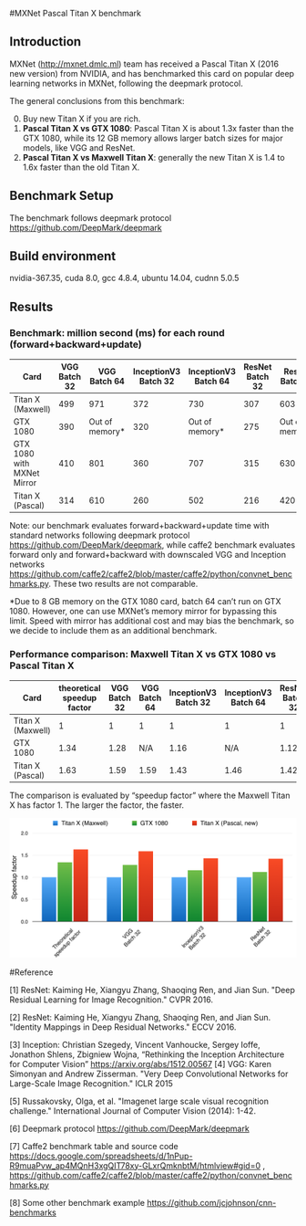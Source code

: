 #MXNet Pascal Titan X benchmark

## Introduction

MXNet (<http://mxnet.dmlc.ml>) team has received a Pascal Titan X (2016 new version) from NVIDIA, and has benchmarked this card on popular deep learning networks in MXNet, following the deepmark protocol.

The general conclusions from this benchmark:

0. Buy new Titan X if you are rich.
1. **Pascal Titan X vs GTX 1080**: Pascal Titan X is about 1.3x faster than the GTX 1080, while its 12 GB memory allows larger batch sizes for major models, like VGG and ResNet.
2. **Pascal Titan X vs Maxwell Titan X**: generally the new Titan X is 1.4 to 1.6x faster than the old Titan X.

## Benchmark Setup

The benchmark follows deepmark protocol <https://github.com/DeepMark/deepmark>

## Build environment
nvidia-367.35, cuda 8.0, gcc 4.8.4, ubuntu 14.04, cudnn 5.0.5

## Results

### Benchmark: million second (ms) for each round (forward+backward+update)

|Card|VGG Batch 32|VGG Batch 64|InceptionV3 Batch 32|InceptionV3 Batch 64| ResNet Batch 32| ResNet Batch 64|
|---|---|---|---|---|---|---|
|Titan X (Maxwell)|499|971|372|730|307|603|
|GTX 1080|390|Out of memory*|320|Out of memory*|275|Out of memory*|
|GTX 1080 with MXNet Mirror|410|801|360|707|315|630|
|Titan X (Pascal)|314|610|260|502|216|420|

Note: our benchmark evaluates forward+backward+update time with standard networks following deepmark protocol <https://github.com/DeepMark/deepmark>, while caffe2 benchmark evaluates forward only and forward+backward with downscaled VGG and Inception networks <https://github.com/caffe2/caffe2/blob/master/caffe2/python/convnet_benchmarks.py>. These two results are not comparable.

*Due to 8 GB memory on the GTX 1080 card, batch 64 can’t run on GTX 1080. However, one can use MXNet’s memory mirror for bypassing this limit. Speed with mirror has additional cost and may bias the benchmark, so we decide to include them as an additional benchmark.

### Performance comparison: Maxwell Titan X vs GTX 1080 vs Pascal Titan X 

|Card|theoretical speedup factor|VGG Batch 32|VGG Batch 64|InceptionV3 Batch 32|InceptionV3 Batch 64| ResNet Batch 32| ResNet Batch 64|
|---|---|---|---|---|---|---|---|
|Titan X (Maxwell)|1|1|1|1|1|1|1|
|GTX 1080|1.34|1.28|N/A|1.16|N/A|1.12|N/A|
|Titan X (Pascal)|1.63|1.59|1.59|1.43|1.46|1.42|1.44|

The comparison is evaluated by “speedup factor” where the Maxwell Titan X has factor 1. The larger the factor, the faster.

![Performance comparison](titanx-mxnet-benchmark.png)

#Reference

[1] ResNet: Kaiming He, Xiangyu Zhang, Shaoqing Ren, and Jian Sun. "Deep Residual Learning for Image Recognition." CVPR 2016.

[2] ResNet: Kaiming He, Xiangyu Zhang, Shaoqing Ren, and Jian Sun. "Identity Mappings in Deep Residual Networks." ECCV 2016.

[3] Inception: Christian Szegedy, Vincent Vanhoucke, Sergey Ioffe, Jonathon Shlens, Zbigniew Wojna, “Rethinking the Inception Architecture for Computer Vision” https://arxiv.org/abs/1512.00567
[4] VGG: Karen Simonyan and Andrew Zisserman. "Very Deep Convolutional Networks for Large-Scale Image Recognition." ICLR 2015

[5] Russakovsky, Olga, et al. "Imagenet large scale visual recognition challenge." International Journal of Computer Vision (2014): 1-42.

[6] Deepmark protocol <https://github.com/DeepMark/deepmark>

[7] Caffe2 benchmark table and source code
<https://docs.google.com/spreadsheets/d/1nPup-R9muaPvw_ap4MQnH3xgQIT78xy-GLxrQmknbtM/htmlview#gid=0> , <https://github.com/caffe2/caffe2/blob/master/caffe2/python/convnet_benchmarks.py>

[8] Some other benchmark example
https://github.com/jcjohnson/cnn-benchmarks